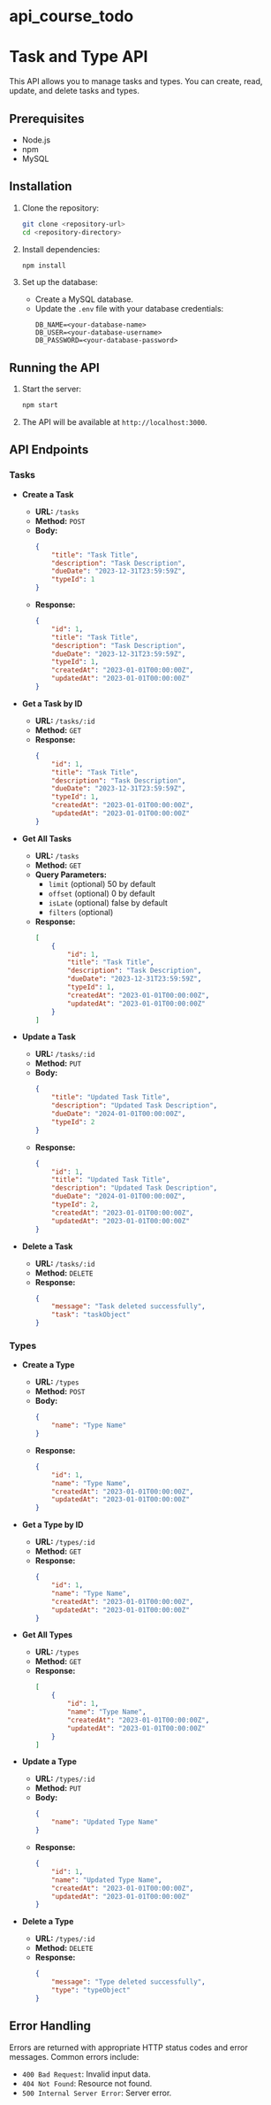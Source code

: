 # api_course_todo

# Task and Type API

This API allows you to manage tasks and types. You can create, read, update, and delete tasks and types.

## Prerequisites

- Node.js
- npm
- MySQL

## Installation

1. Clone the repository:
    ```bash
    git clone <repository-url>
    cd <repository-directory>
    ```

2. Install dependencies:
    ```bash
    npm install
    ```

3. Set up the database:
    - Create a MySQL database.
    - Update the `.env` file with your database credentials:
        ```
        DB_NAME=<your-database-name>
        DB_USER=<your-database-username>
        DB_PASSWORD=<your-database-password>
        ```

## Running the API

1. Start the server:
    ```bash
    npm start
    ```

2. The API will be available at `http://localhost:3000`.

## API Endpoints

### Tasks

- **Create a Task**
    - **URL:** `/tasks`
    - **Method:** `POST`
    - **Body:**
        ```json
        {
            "title": "Task Title",
            "description": "Task Description",
            "dueDate": "2023-12-31T23:59:59Z",
            "typeId": 1
        }
        ```
    - **Response:**
        ```json
        {
            "id": 1,
            "title": "Task Title",
            "description": "Task Description",
            "dueDate": "2023-12-31T23:59:59Z",
            "typeId": 1,
            "createdAt": "2023-01-01T00:00:00Z",
            "updatedAt": "2023-01-01T00:00:00Z"
        }
        ```

- **Get a Task by ID**
    - **URL:** `/tasks/:id`
    - **Method:** `GET`
    - **Response:**
        ```json
        {
            "id": 1,
            "title": "Task Title",
            "description": "Task Description",
            "dueDate": "2023-12-31T23:59:59Z",
            "typeId": 1,
            "createdAt": "2023-01-01T00:00:00Z",
            "updatedAt": "2023-01-01T00:00:00Z"
        }
        ```

- **Get All Tasks**
    - **URL:** `/tasks`
    - **Method:** `GET`
    - **Query Parameters:**
        - `limit` (optional) 50 by default
        - `offset` (optional) 0 by default
        - `isLate` (optional) false by default
        - `filters` (optional)
    - **Response:**
        ```json
        [
            {
                "id": 1,
                "title": "Task Title",
                "description": "Task Description",
                "dueDate": "2023-12-31T23:59:59Z",
                "typeId": 1,
                "createdAt": "2023-01-01T00:00:00Z",
                "updatedAt": "2023-01-01T00:00:00Z"
            }
        ]
        ```

- **Update a Task**
    - **URL:** `/tasks/:id`
    - **Method:** `PUT`
    - **Body:**
        ```json
        {
            "title": "Updated Task Title",
            "description": "Updated Task Description",
            "dueDate": "2024-01-01T00:00:00Z",
            "typeId": 2
        }
        ```
    - **Response:**
        ```json
        {
            "id": 1,
            "title": "Updated Task Title",
            "description": "Updated Task Description",
            "dueDate": "2024-01-01T00:00:00Z",
            "typeId": 2,
            "createdAt": "2023-01-01T00:00:00Z",
            "updatedAt": "2023-01-01T00:00:00Z"
        }
        ```

- **Delete a Task**
    - **URL:** `/tasks/:id`
    - **Method:** `DELETE`
    - **Response:**
        ```json
        {
            "message": "Task deleted successfully",
            "task": "taskObject"
        }
        ```

### Types

- **Create a Type**
    - **URL:** `/types`
    - **Method:** `POST`
    - **Body:**
        ```json
        {
            "name": "Type Name"
        }
        ```
    - **Response:**
        ```json
        {
            "id": 1,
            "name": "Type Name",
            "createdAt": "2023-01-01T00:00:00Z",
            "updatedAt": "2023-01-01T00:00:00Z"
        }
        ```

- **Get a Type by ID**
    - **URL:** `/types/:id`
    - **Method:** `GET`
    - **Response:**
        ```json
        {
            "id": 1,
            "name": "Type Name",
            "createdAt": "2023-01-01T00:00:00Z",
            "updatedAt": "2023-01-01T00:00:00Z"
        }
        ```

- **Get All Types**
    - **URL:** `/types`
    - **Method:** `GET`
    - **Response:**
        ```json
        [
            {
                "id": 1,
                "name": "Type Name",
                "createdAt": "2023-01-01T00:00:00Z",
                "updatedAt": "2023-01-01T00:00:00Z"
            }
        ]
        ```

- **Update a Type**
    - **URL:** `/types/:id`
    - **Method:** `PUT`
    - **Body:**
        ```json
        {
            "name": "Updated Type Name"
        }
        ```
    - **Response:**
        ```json
        {
            "id": 1,
            "name": "Updated Type Name",
            "createdAt": "2023-01-01T00:00:00Z",
            "updatedAt": "2023-01-01T00:00:00Z"
        }
        ```

- **Delete a Type**
    - **URL:** `/types/:id`
    - **Method:** `DELETE`
    - **Response:**
        ```json
        {
            "message": "Type deleted successfully",
            "type": "typeObject"
        }
        ```

## Error Handling

Errors are returned with appropriate HTTP status codes and error messages. Common errors include:

- `400 Bad Request`: Invalid input data.
- `404 Not Found`: Resource not found.
- `500 Internal Server Error`: Server error.